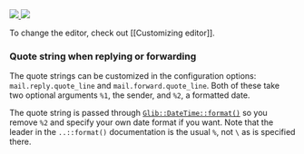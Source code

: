 <a href="https://raw.githubusercontent.com/gauteh/astroid/master/doc/astroid-editor-vim.png">
    <img src="https://raw.githubusercontent.com/gauteh/astroid/master/doc/astroid-editor-vim.png">
  </a> <a href="https://raw.githubusercontent.com/gauteh/astroid/master/doc/astroid-compose-code-highlight.png">
    <img src="https://raw.githubusercontent.com/gauteh/astroid/master/doc/astroid-compose-code-highlight.png">
  </a>

To change the editor, check out [[Customizing editor]].

### Quote string when replying or forwarding

The quote strings can be customized in the configuration options: `mail.reply.quote_line` and `mail.forward.quote_line`. Both of these take two optional arguments `%1`, the sender, and `%2`, a formatted date.

The quote string is passed through [`Glib::DateTime::format()`](https://developer.gnome.org/glibmm/stable/classGlib_1_1DateTime.html#a820ed73fbf469a24f86f417540873339) so you remove `%2` and specify your own date format if you want. Note that the leader in the `..::format()` documentation is the usual `%`, not `\` as is specified there.